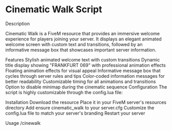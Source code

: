 # Cinematic Walk Script
Description

Cinematic Walk is a FiveM resource that provides an immersive welcome experience for players joining your server. It displays an elegant animated welcome screen with custom text and transitions, followed by an informative message box that showcases important server information.

Features
Stylish animated welcome text with custom transitions
Dynamic title display showing "FRANKFURT 069" with professional animation effects
Floating animation effects for visual appeal
Informative message box that cycles through server rules and tips
Color-coded information messages for better readability
Customizable timing for all animations and transitions
Option to disable minimap during the cinematic sequence
Configuration
The script is highly customizable through the config.lua file:

Installation
Download the resource
Place it in your FiveM server's resources directory
Add ensure cinematic_walk to your server.cfg
Customize the config.lua file to match your server's branding
Restart your server


Usage
/cinewalk
